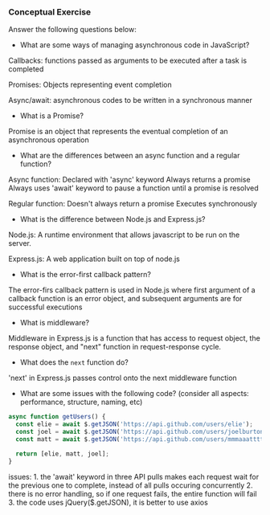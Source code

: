 ### Conceptual Exercise

Answer the following questions below:

- What are some ways of managing asynchronous code in JavaScript?
<p>Callbacks: functions passed as arguments to be executed after a task is completed</p>
<p>Promises: Objects representing event completion</p>
<p>Async/await: asynchronous codes to be written in a synchronous manner</p>

- What is a Promise?
<p>Promise is an object that represents the eventual completion of an asynchronous operation</p>

- What are the differences between an async function and a regular function?
<p>Async function: 
Declared with 'async' keyword
Always returns a promise
Always uses 'await' keyword to pause a function until a promise is resolved</p>

<p>Regular function:
Doesn't always return a promise
Executes synchronously</p>

- What is the difference between Node.js and Express.js?
<p>Node.js: A runtime environment that allows javascript to be run on the server.</p> 
<p>Express.js: A web application built on top of node.js</p> 

- What is the error-first callback pattern?
<p>The error-firs callback pattern is used in Node.js where first argument of a callback function is an error object, and subsequent arguments are for successful executions</p> 

- What is middleware?
<p>Middleware in Express.js is a function that has access to request object, the response object, and "next" function in request-response cycle.</p>

- What does the `next` function do?
<p>'next' in Express.js passes control onto the next middleware function</p>

- What are some issues with the following code? (consider all aspects: performance, structure, naming, etc)

```js
async function getUsers() {
  const elie = await $.getJSON('https://api.github.com/users/elie');
  const joel = await $.getJSON('https://api.github.com/users/joelburton');
  const matt = await $.getJSON('https://api.github.com/users/mmmaaatttttt');

  return [elie, matt, joel];
}
```
<p>issues: 
1. the 'await' keyword in three API pulls makes each request wait for the previous one to complete, instead of all pulls occuring concurrently
2. there is no error handling, so if one request fails, the entire function will fail
3. the code uses jQuery($.getJSON), it is better to use axios
</p>
